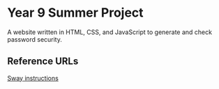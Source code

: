 # Year 9 Summer Project
A website written in HTML, CSS, and JavaScript to generate and check password security.
## Reference URLs
[Sway instructions](https://sway.office.com/SNclHyMtNZw9i519)
